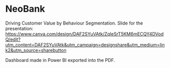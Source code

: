 # NeoBank
Driving Customer Value by Behaviour Segmentation.
Slide for the presentation: https://www.canva.com/design/DAF2SYuVAtk/ZqleSrT5KM6mECQY4DVodQ/edit?utm_content=DAF2SYuVAtk&utm_campaign=designshare&utm_medium=link2&utm_source=sharebutton

Dashboard made in Power BI exported into the PDF.
